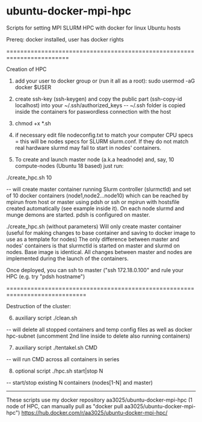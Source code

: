 # ubuntu-docker-mpi-hpc
Scripts for setting MPI SLURM HPC with docker for linux Ubuntu hosts

Prereq: docker installed, user has docker rights

========================================================================

Creation of HPC

1) add your user to docker group or (run it all as a root):  sudo usermod -aG docker $USER

2) create ssh-key (ssh-keygen) and copy the public part (ssh-copy-id localhost)  into your ~/.ssh/authorized_keys -- ~/.ssh folder is copied inside the containers for paswordless connection with the host

3) chmod +x *.sh

4) if necessary edit file nodeconfig.txt to match your computer CPU specs = this will be nodes specs for SLURM slurm.conf. If they do not match real hardware slurmd may fail to start in nodes' containers.

5) To create and launch master node (a.k.a headnode) and, say, 10 compute-nodes (Ubuntu 18 based) just run:

./create_hpc.sh 10

-- will create master container running Slurm controller (slurmctld) and set of 10 docker containers (node1,node2...node10) which can be reached by mpirun from host or master using pdsh or ssh or mpirun with hostsfile created automatically (see example inside it). On each node slurmd and munge demons are started. pdsh is configured on master.

./create_hpc.sh (without parameters)
Will only create master container (useful for making changes to base container and saving to docker image to use as a template for nodes)
The only difference between master and nodes' containers is that slurmctld is started on master and slurmd on nodes. Base image is identical. All changes between master and nodes are implemented during the launch of the containers.

Once deployed, you can ssh to master ("ssh 172.18.0.100" and rule your HPC (e.g. try "pdsh hostname")

=============================================================================

Destruction of the cluster:

6) auxiliary script ./clean.sh 

-- will delete all stopped containers and temp config files as well as docker hpc-subnet (uncomment 2nd line inside to delete also running containers)

7) auxiliary script
./tentakel.sh CMD

-- will run CMD across all containers in series


8) optional script ./hpc.sh start|stop N  

 -- start/stop existing N containers (nodes[1-N] and master)

--------------------------


These scripts use my docker repository aa3025/ubuntu-docker-mpi-hpc (1 node of HPC, can manually pull as "docker pull aa3025/ubuntu-docker-mpi-hpc")
https://hub.docker.com/r/aa3025/ubuntu-docker-mpi-hpc/
